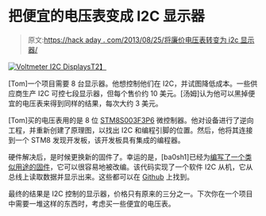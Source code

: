 # 把便宜的电压表变成 I2C 显示器

> 原文:[https://hack aday . com/2013/08/25/将廉价电压表转变为 i2c 显示器/](https://hackaday.com/2013/08/25/turning-cheap-voltmeters-into-i2c-displays/)

[![Voltmeter I2C Displays](../Images/184344b65a87f5d460665942ccd2c2e4.png)T2】](http://hackaday.com/?attachment_id=101894)

[Tom]一个项目需要 8 台显示器。他想控制他们在 I2C，并试图降低成本。一些供应商生产 I2C 可控七段显示器，但每个售价约 10 美元。[汤姆]认为他可以黑掉便宜的电压表来得到同样的结果，每次大约 3 美元。

[Tom]买的电压表用的是 8 位 [STM8S003F3P6](http://octopart.com/datasheet/stm8s003f3p6-stmicroelectronics-20733190-10633907) 微控制器。他对设备进行了逆向工程，并重新创建了原理图，以找出 I2C 和编程引脚的位置。然后，他将其连接到一个 STM8 发现开发板，该开发板具有集成的编程器。

硬件解决后，是时候更换新的固件了。幸运的是，[ba0sh1]已经为[编写了一个类似用途的固件](http://www.ba0sh1.com/hacking-a-cheap-led-voltmeter/ "Hacking a Cheap LED Voltmeter")，它可以很容易地被改编。该代码实现了一个软件 I2C 从机，它从总线上读取数据并显示出来。这些都可以在 [Github](https://github.com/t0mpr1c3/I2C-LED "I2C LED on Github") 上找到。

最终的结果是 I2C 控制的显示器，价格只有原来的三分之一。下次你在一个项目中需要一堆这样的东西时，考虑买一些便宜的电压表。